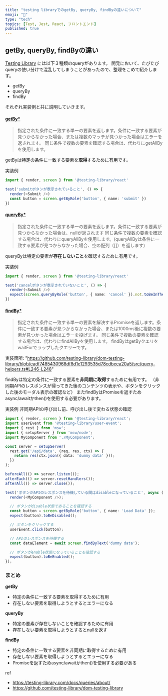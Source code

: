 ```yaml
---
title: "testing libraryでのgetBy, queryBy, findByの違いについて"
emoji: "🌸"
type: "tech"
topics: [Test, Jest, React, フロントエンド]
published: true
---
```


## getBy, queryBy, findByの違い

[Testing Library](https://testing-library.com/) には以下３種類のqueryがあります。
開発において、たびたびqueryの使い分けで混乱してしまうことがあったので、整理をこめて紹介します。

- getBy
- queryBy
- findBy

それぞれ実装例と共に説明していきます。

#### [getBy*](https://testing-library.com/docs/queries/about/#types-of-queries:~:text=Single%20Elements-,getBy...,-%3A%20Returns%20the%20matching)
> 指定された条件に一致する単一の要素を返します。条件に一致する要素が見つからなかった場合、または複数のマッチが見つかった場合はエラーを返されます。
> 同じ条件で複数の要素を確認する場合は、代わりにgetAllByを使用します。

getByは特定の条件に一致する要素を**取得**するために有用です。

実装例

```ts
import { render, screen } from '@testing-library/react'

test('submitボタンが表示されていること', () => {
  render(<Submit />)
  const button = screen.getByRole('button', { name: 'submit' })
})
```

#### [queryBy*](https://testing-library.com/docs/queries/about/#types-of-queries:~:text=element%20is%20expected.-,queryBy...,-%3A%20Returns%20the%20matching)
> 指定された条件に一致する単一の要素を返します。条件に一致する要素が見つからなかった場合は、nullが返されます
> 同じ条件で複数の要素を確認する場合は、代わりにqueryAllByを使用します。(queryAllByは条件に一致する要素が見つからなかった場合、空の配列（[]）を返します)

queryByは特定の要素が**存在しないこと**を確認するために有用です。

実装例

```ts
import { render, screen } from '@testing-library/react'

test('cancelボタンが表示されていないこと', () => {
  render(<Submit />)
  expect(screen.queryByRole('button', { name: 'cancel' }).not.toBeInTheDocument();
})
```

#### [findBy*](https://testing-library.com/docs/queries/about/#types-of-queries:~:text=this%20is%20OK.-,findBy...,-%3A%20Returns%20a%20Promise)
> 指定された条件に一致する単一の要素を解決するPromiseを返します。条件に一致する要素が見つからなかった場合、または1000ms後に複数の要素が見つかった場合はエラーを投げます。
> 同じ条件で複数の要素を確認する場合は、代わりにfindAllByを使用します。
> findByはgetByクエリをwaitForでラップしたクエリーです。

実装箇所: "https://github.com/testing-library/dom-testing-library/blob/eadf7485430968df8d1e1293535d78cdbeea20a5/src/query-helpers.ts#L246-L248"

findByは特定の条件に一致する要素を**非同期に取得**するために有用です。
（非同期APIのレスポンスが帰ってきた後のコンテンツの表示や、ボタンをクリックした後のモーダル表示の確認など）
またfindByはPromiseを返すためasync/awaitかthen()を使用する必要があります。

実装例
非同期APIの呼び出し前、呼び出し後で変わる状態の確認

```ts
import { render, screen } from '@testing-library/react';
import userEvent from '@testing-library/user-event';
import { rest } from 'msw';
import { setupServer } from 'msw/node';
import MyComponent from './MyComponent';

const server = setupServer(
  rest.get('/api/data', (req, res, ctx) => {
    return res(ctx.json({ data: 'dummy data' }));
  })
);

beforeAll(() => server.listen());
afterEach(() => server.resetHandlers());
afterAll(() => server.close());

test('ボタンがAPIのレスポンスを待機している間はdisableになっていること', async () => {
  render(<MyComponent />);

  // ボタンがdisable状態であることを確認する
  const button = screen.getByRole('button', { name: 'Load Data' });
  expect(button).toBeDisabled();

  // ボタンをクリックする
  userEvent.click(button);

  // APIのレスポンスを待機する
  const dataElement = await screen.findByText('dummy data');

  // ボタンがenable状態になっていることを確認する
  expect(button).toBeEnabled();
});
```

### まとめ

**getBy**

- 特定の条件に一致する要素を取得するために有用
- 存在しない要素を取得しようとするとエラーになる

**queryBy**

- 特定の要素が存在しないことを確認するために有用
- 存在しない要素を取得しようとするとnullを返す

**findBy**

- 特定の条件に一致する要素を非同期に取得するために有用
- 存在しない要素を取得しようとするとエラーになる
- Promiseを返すためasync/awaitかthen()を使用する必要がある

ref

- https://testing-library.com/docs/queries/about/
- https://github.com/testing-library/dom-testing-library
